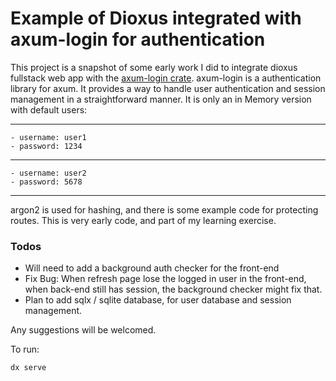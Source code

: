 # Example of Dioxus integrated with axum-login for authentication

This project is a snapshot of some early work I did to integrate dioxus fullstack web app with the [axum-login crate](https://github.com/maxcountryman/axum-login).
axum-login is a authentication library for axum. It provides a way to handle user authentication and session management in a straightforward manner.
It is only an in Memory version with default users:

---
    - username: user1
    - password: 1234
---
    - username: user2
    - password: 5678
---

argon2 is used for hashing, and there is some example code for protecting routes. This is very early code, and part of my learning exercise.

### Todos

- Will need to add a background auth checker for the front-end
- Fix Bug: When refresh page lose the logged in user in the front-end, when back-end still has session, the background checker might fix that.
- Plan to add sqlx / sqlite database, for user database and session management.

Any suggestions will be welcomed.

To run:

```bash
dx serve
```

